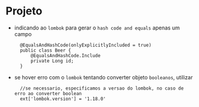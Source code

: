 # Projeto

* indicando ao ``lombok`` para gerar o `hash code and equals` apenas um campo

    
        @EqualsAndHashCode(onlyExplicitlyIncluded = true)
        public class Beer {
            @EqualsAndHashCode.Include
            private Long id;
        }
        
* se hover erro com o ``lombok`` tentando converter objeto `booleanos`, utilizar

    
        //se necessario, especificamos a versao do lombok, no caso de erro ao converter boolean
        ext['lombok.version'] = '1.18.0'        
        
        